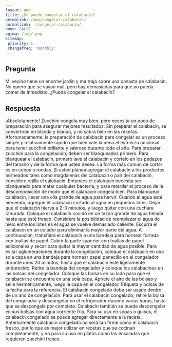 ```yaml
---
layout: amp
title: ¿Se puede congelar el calabacín?  
permalink: /amp/congelar-calabacín/
normallink:  /congelar-calabacín/
home: FALSE
ogimg: /img/.png
sitemap:
 priority: 1
 changefreq: 'monthly'
---
```




## Pregunta

Mi vecino tiene un enorme jardín y me trajo sobre una canasta de calabacín. No quiero que se vayan mal, pero hay demasiadas para que yo pueda comer de inmediato. ¿Puede congelar el calabacín?


<amp-img src="https://sepuedecongelar.com/img/" alt="¿Se puede congelar el calabacín?" height="400" width="800"></amp-img>


## Respuesta

¡Absolutamente! Zucchini congela muy bien, pero necesita un poco de preparación para asegurar mejores resultados. Sin preparar el calabacín, se convertirán en blanda y blanda, y no sabrá bien en las recetas. Afortunadamente, la preparación de calabacín para congelar es un proceso simple y relativamente rápido que bien vale la pena el esfuerzo adicional para tener zucchini brillante y sabroso durante todo el año.
Para preparar zucchini para la congelación, deben ser blanqueados primero. Para blanquear el calabacín, primero lave el calabacín y córtelo en los pedazos del tamaño y de la forma que usted desea. La forma más común de cortar es en cubos o rondas. Si usted planea agregar el calabacín a los productos horneados tales como magdalenas del calabacín o pan del calabacín, considere rejilla el calabacín. Entonces el calabacín necesita ser blanqueado para matar cualquier bacteria, y para retardar el proceso de la descomposición de modo que el calabacín congela bien.
Para blanquear calabacín, llevar una olla grande de agua para hervir. Cuando el agua esté hirviendo, agregue el calabacín cortado al agua en pequeños lotes. Dejar que el calabacín hierva a 2-3 minutos, y luego quitar con una cuchara ranurada. Coloque el calabacín cocido en un tazón grande de agua helada hasta que esté fresco. Considere la posibilidad de reemplazar el agua de hielo entre los lotes es el agua se vuelve demasiado caliente.
Escurra el calabacín en un colador para eliminar la mayor parte del agua. A continuación, transfiera el calabacín a una bandeja para hornear forrada con toallas de papel. Cubrir la parte superior con toallas de papel adicionales y secar para quitar la mayor cantidad de agua posible. Para evitar aglomeraciones durante la congelación, coloque el calabacín en una sola capa en una bandeja para hornear papel panecillo en el congelador durante unos 20 minutos, hasta que el calabacín esté ligeramente endurecido.
Retire la bandeja del congelador y coloque los calabacines en las bolsas del congelador. Coloque las bolsas en su lado para que el calabacín se encuentra en una sola capa. Apriete el aire de las bolsas y selle herméticamente, luego la capa en el congelador. Etiqueta y bolsas de la fecha para la referencia. El calabacín congelado debe ser usado dentro de un año de congelación.
Para usar el calabacín congelado, retire la bolsa del congelador y descongelar en el refrigerador durante varias horas, hasta que se descongela por completo. Calabacín también se puede descongelar en sus bolsas con agua corriente fría. Para su uso en sopas o guisos, el calabacín congelado se puede agregar directamente a la receta. Anteriormente calabacín congelado no será tan firme como el calabacín fresco, por lo que es mejor utilizar en recetas que se cocinan completamente, y no para su uso en platos como las ensaladas que requieren zucchini fresco.